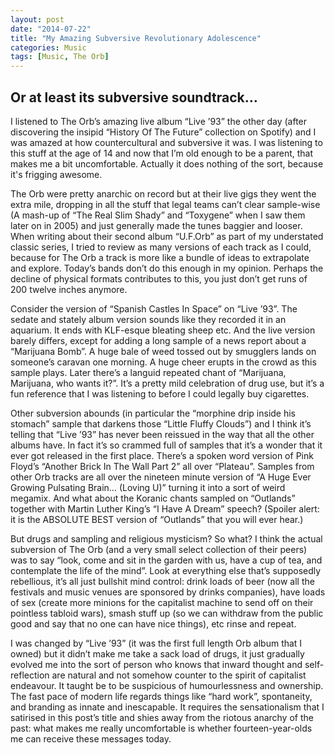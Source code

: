 ```yaml
---
layout: post
date: "2014-07-22"
title: "My Amazing Subversive Revolutionary Adolescence"
categories: Music
tags: [Music, The Orb]
---
```


## Or at least its subversive soundtrack…
I listened to The Orb’s amazing live album “Live ’93” the other day (after discovering the insipid “History Of The Future” collection on Spotify) and I was amazed at how countercultural and subversive it was. I was listening to this stuff at the age of 14 and now that I’m old enough to be a parent, that makes me a bit uncomfortable. Actually it does nothing of the sort, because it's frigging awesome.

The Orb were pretty anarchic on record but at their live gigs they went the extra mile, dropping in all the stuff that legal teams can’t clear sample-wise (A mash-up of “The Real Slim Shady” and “Toxygene” when I saw them later on in 2005) and just generally made the tunes baggier and looser. When writing about their second album “U.F.Orb” as part of my understated classic series, I tried to review as many versions of each track as I could, because for The Orb a track is more like a bundle of ideas to extrapolate and explore. Today’s bands don’t do this enough in my opinion. Perhaps the decline of physical formats contributes to this, you just don’t get runs of 200 twelve inches anymore.

Consider the version of “Spanish Castles In Space” on “Live ’93”. The sedate and stately album version sounds like they recorded it in an aquarium. It ends with KLF-esque bleating sheep etc. And the live version barely differs, except for adding a long sample of a news report about a “Marijuana Bomb”. A huge bale of weed tossed out by smugglers lands on someone’s caravan one morning. A huge cheer erupts in the crowd as this sample plays. Later there’s a languid repeated chant of “Marijuana, Marijuana, who wants it?”. It’s a pretty mild celebration of drug use, but it’s a fun reference that I was listening to before I could legally buy cigarettes.

Other subversion abounds (in particular the “morphine drip inside his stomach” sample that darkens those “Little Fluffy Clouds”) and I think it’s telling that “Live ’93” has never been reissued in the way that all the other albums have. In fact it’s so crammed full of samples that it’s a wonder that it ever got released in the first place. There’s a spoken word version of Pink Floyd’s “Another Brick In The Wall Part 2” all over “Plateau”. Samples from other Orb tracks are all over the nineteen minute version of “A Huge Ever Growing Pulsating Brain… (Loving U)” turning it into a sort of weird megamix. And what about the Koranic chants sampled on “Outlands” together with Martin Luther King’s “I Have A Dream” speech? (Spoiler alert: it is the ABSOLUTE BEST version of “Outlands” that you will ever hear.)

But drugs and sampling and religious mysticism? So what? I think the actual subversion of The Orb (and a very small select collection of their peers) was to say “look, come and sit in the garden with us, have a cup of tea, and contemplate the life of the mind”. Look at everything else that’s supposedly rebellious, it’s all just bullshit mind control: drink loads of beer (now all the festivals and music venues are sponsored by drinks companies), have loads of sex (create more minions for the capitalist machine to send off on their pointless tabloid wars), smash stuff up (so we can withdraw from the public good and say that no one can have nice things), etc rinse and repeat.

I was changed by “Live ’93” (it was the first full length Orb album that I owned) but it didn’t make me take a sack load of drugs, it just gradually evolved me into the sort of person who knows that inward thought and self-reflection are natural and not somehow counter to the spirit of capitalist endeavour. It taught be to be suspicious of humourlessness and ownership. The fast pace of modern life regards things like “hard work”, spontaneity, and branding as innate and inescapable. It requires the sensationalism that I satirised in this post’s title and shies away from the riotous anarchy of the past: what makes me really uncomfortable is whether fourteen-year-olds me can receive these messages today.